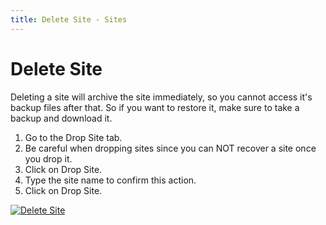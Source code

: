 ```yaml
---
title: Delete Site - Sites
---
```


# Delete Site

Deleting a site will archive the site immediately, so you cannot access it's
backup files after that. So if you want to restore it, make sure to take a
backup and download it.

1. Go to the Drop Site tab.
1. Be careful when dropping sites since you can NOT recover a site once you drop it.
1. Click on Drop Site.
1. Type the site name to confirm this action.
1. Click on Drop Site.

[![Delete Site](/assets/press/images/docs/drop-site.png)](/assets/press/images/docs/drop-site.png)
